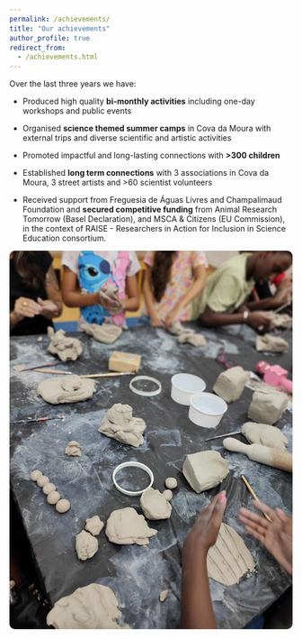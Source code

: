 ```yaml
---
permalink: /achievements/
title: "Our achievements"
author_profile: true
redirect_from: 
  - /achievements.html
---
```


Over the last three years we have:

* Produced high quality **bi-monthly activities** including one-day workshops and public events

* Organised **science themed summer camps** in Cova da Moura with external trips and diverse scientific and artistic activities

* Promoted impactful and long-lasting connections with **>300 children**

* Established **long term connections** with 3 associations in Cova da Moura, 3 street artists and >60 scientist volunteers

* Received support from Freguesia de Águas Livres and Champalimaud Foundation and **secured competitive funding** from Animal Research Tomorrow (Basel Declaration), and MSCA & Citizens (EU Commission), in the context of RAISE - Researchers in Action for Inclusion in Science Education consortium.

<img src="/images/blog_posts/2024_summer_camp_ceramics.jpeg" alt="Shaping the next generation of diverse scientists" style="border-radius: 10px;">